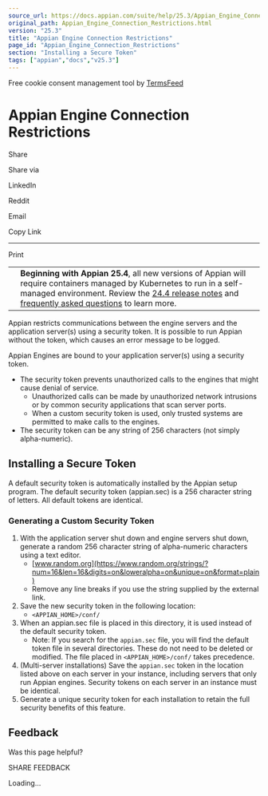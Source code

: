 ```yaml
---
source_url: https://docs.appian.com/suite/help/25.3/Appian_Engine_Connection_Restrictions.html
original_path: Appian_Engine_Connection_Restrictions.html
version: "25.3"
title: "Appian Engine Connection Restrictions"
page_id: "Appian_Engine_Connection_Restrictions"
section: "Installing a Secure Token"
tags: ["appian","docs","v25.3"]
---
```



Free cookie consent management tool by [TermsFeed](https://www.termsfeed.com/)

# Appian Engine Connection Restrictions

Share

Share via

LinkedIn

Reddit

Email

Copy Link

* * *

Print

<table><tbody><tr><td><i class="fa fa-bullhorn" aria-hidden="true"></i></td><td><b>Beginning with Appian 25.4</b>, all new versions of Appian will require containers managed by Kubernetes to run in a self-managed environment. Review the <a href="https://docs.appian.com/suite/help/24.4/Appian_Release_Notes.html#preparing-for-containerized-self-managed-appian-in-2025">24.4 release notes</a> and <a href="aok-faq.html">frequently asked questions</a> to learn more.</td></tr></tbody></table>

Appian restricts communications between the engine servers and the application server(s) using a security token. It is possible to run Appian without the token, which causes an error message to be logged.

Appian Engines are bound to your application server(s) using a security token.

-   The security token prevents unauthorized calls to the engines that might cause denial of service.
    -   Unauthorized calls can be made by unauthorized network intrusions or by common security applications that scan server ports.
    -   When a custom security token is used, only trusted systems are permitted to make calls to the engines.
-   The security token can be any string of 256 characters (not simply alpha-numeric).

## Installing a Secure Token

A default security token is automatically installed by the Appian setup program. The default security token (appian.sec) is a 256 character string of letters. All default tokens are identical.

### Generating a Custom Security Token

1.  With the application server shut down and engine servers shut down, generate a random 256 character string of alpha-numeric characters using a text editor.
    -   [www.random.org](https://www.random.org/strings/?num=16&len=16&digits=on&loweralpha=on&unique=on&format=plain)
    -   Remove any line breaks if you use the string supplied by the external link.
2.  Save the new security token in the following location:
    -   `<APPIAN_HOME>/conf/`
3.  When an appian.sec file is placed in this directory, it is used instead of the default security token.
    -   Note: If you search for the `appian.sec` file, you will find the default token file in several directories. These do not need to be deleted or modified. The file placed in `<APPIAN_HOME>/conf/` takes precedence.
4.  (Multi-server installations) Save the `appian.sec` token in the location listed above on each server in your instance, including servers that only run Appian engines. Security tokens on each server in an instance must be identical.
5.  Generate a unique security token for each installation to retain the full security benefits of this feature.

## Feedback

Was this page helpful?

SHARE FEEDBACK

Loading...